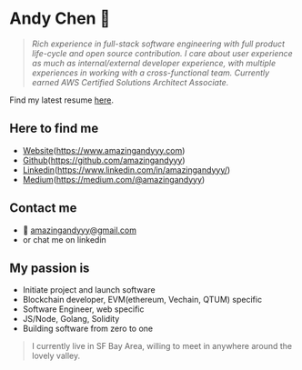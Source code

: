 # Andy Chen 🦄

> *Rich experience in full-stack software engineering with full product life-cycle and open source contribution. I care about user experience as much as internal/external developer experience, with multiple experiences in working with a cross-functional team. Currently earned AWS Certified Solutions Architect Associate.*

Find my latest resume [here](https://amazingandyyy.com/resume/Andy_Chen_Resume_2019.pdf).

## Here to find me
- [Website](https://www.amazingandyyy.com)(https://www.amazingandyyy.com)
- [Github](https://github.com/amazingandyyy)(https://github.com/amazingandyyy)
- [Linkedin](https://www.linkedin.com/in/amazingandyyy/)(https://www.linkedin.com/in/amazingandyyy/)
- [Medium](https://medium.com/@amazingandyyy)(https://medium.com/@amazingandyyy)

## Contact me
- 📧 amazingandyyy@gmail.com
- or chat me on linkedin

## My passion is
- Initiate project and launch software
- Blockchain developer, EVM(ethereum, Vechain, QTUM) specific
- Software Engineer, web specific
- JS/Node, Golang, Solidity
- Building software from zero to one

> I currently live in SF Bay Area, willing to meet in anywhere around the lovely valley.
